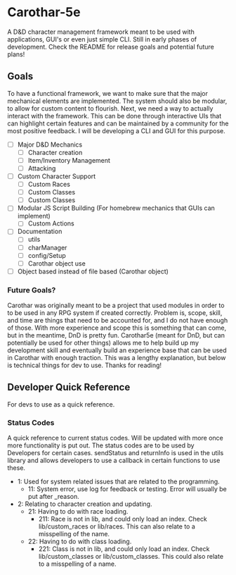 # Carothar-5e
A D&amp;D character management framework meant to be used with applications, GUI's or even just simple CLI. Still in early phases of development. Check the README for release goals and potential future plans!

## Goals
To have a functional framework, we want to make sure that the major mechanical elements are implemented. The system should also be modular, to allow for custom content to flourish. Next, we need a way to actually interact with the framework. This can be done through interactive UIs that can highlight certain features and can be maintained by a community for the most positive feedback. I will be developing a CLI and GUI for this purpose.

- [ ] Major D&D Mechanics
    - [ ] Character creation
    - [ ] Item/Inventory Management
    - [ ] Attacking
- [ ] Custom Character Support
    - [ ] Custom Races
    - [ ] Custom Classes
    - [ ] Custom Classes
- [ ] Modular JS Script Building (For homebrew mechanics that GUIs can implement)
    - [ ] Custom Actions
- [ ] Documentation
    - [ ] utils
    - [ ] charManager
    - [ ] config/Setup
    - [ ] Carothar object use
- [ ] Object based instead of file based (Carothar object)

### Future Goals?
Carothar was originally meant to be a project that used modules in order to to be used in any RPG system if created correctly. Problem is, scope, skill, and time are things that need to be accounted for, and I do not have enough of those. With more experience and scope this is something that can come, but in the meantime, DnD is pretty fun. Carothar5e (meant for DnD, but can potentially be used for other things) allows me to help build up my development skill and eventually build an experience base that can be used in Carothar with enough traction. This was a lengthy explanation, but below is technical things for dev to use. Thanks for reading!

## Developer Quick Reference
For devs to use as a quick reference.
### Status Codes
A quick reference to current status codes. Will be updated with more once more functionality is put out. The status codes are to be used by Developers for certain cases.
sendStatus and returnInfo is used in the utils library and allows developers to use a callback in certain functions to use these.
- 1: Used for system related issues that are related to the programming.
    - 11: System error, use log for feedback or testing. Error will usually be put after _reason.
- 2: Relating to character creation and updating.
    - 21: Having to do with race loading.
        - 211: Race is not in lib, and could only load an index. Check lib/custom_races or lib/races. This can also relate to a misspelling of the name.
    - 22: Having to do with class loading.
        - 221: Class is not in lib, and could only load an index. Check lib/custom_classes or lib/custom_classes. This could also relate to a misspelling of a name.
